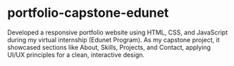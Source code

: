# portfolio-capstone-edunet
Developed a responsive portfolio website using HTML, CSS, and JavaScript during my virtual internship (Edunet Program). As my capstone project, it showcased sections like About, Skills, Projects, and Contact, applying UI/UX principles for a clean, interactive design.
